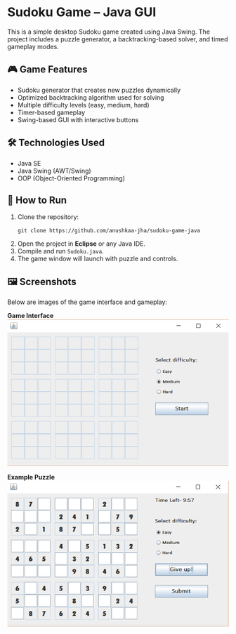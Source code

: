 # Sudoku Game – Java GUI

This is a simple desktop Sudoku game created using Java Swing. The project includes a puzzle generator, a backtracking-based solver, and timed gameplay modes.

## 🎮 Game Features

- Sudoku generator that creates new puzzles dynamically  
- Optimized backtracking algorithm used for solving  
- Multiple difficulty levels (easy, medium, hard)  
- Timer-based gameplay  
- Swing-based GUI with interactive buttons  

## 🛠️ Technologies Used

- Java SE  
- Java Swing (AWT/Swing)  
- OOP (Object-Oriented Programming)

## 🚀 How to Run

1. Clone the repository:
    ```
    git clone https://github.com/anushkaa-jha/sudoku-game-java
    ```
2. Open the project in **Eclipse** or any Java IDE.  
3. Compile and run `Sudoku.java`.  
4. The game window will launch with puzzle and controls.

## 🖼️ Screenshots

Below are images of the game interface and gameplay:

**Game Interface**  
![Game Interface](images/img_1.png)

**Example Puzzle**  
![Puzzle Example](images/img_2.png)
